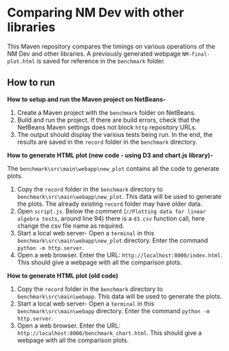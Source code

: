 # Comparing NM Dev with other libraries

This Maven repository compares the timings on various operations of the NM Dev and other libraries. A previously generated webpage `NM-final-plot.html` is saved for reference in the `benchmark` folder.



## How to run

**How to setup and run the Maven project on NetBeans-**

1. Create a Maven project with the `benchmark`  folder on NetBeans.
2. Build and run the project. If there are build errors, check that the NetBeans Maven settings does not block `http` repository URLs.
3. The output should display the various tests being run. In the end, the results are saved in the `record` folder in the `benchmark` directory. 



**How to generate HTML plot (new code - using D3 and chart.js library)-**

The `benchmark\src\main\webapp\new_plot` contains all the code to generate plots.

1. Copy the `record` folder in the `benchmark` directory to `benchmark\src\main\webapp\new_plot`. This data will be used to generate the plots. The already existing `record` folder may have older data.
2. Open `script.js`. Below the comment (`//Plotting data for linear algebra tests`, around line 94) there is a `d3.csv` function call, here change the csv file name as required.
3. Start a local web server- Open a `terminal` in this `benchmark\src\main\webapp\new_plot` directory. Enter the command `python -m http.server`.
4. Open a web browser. Enter the URL: `http://localhost:8000/index.html`. This should give a webpage with all the comparison plots.



**How to generate HTML plot (old code)**

1. Copy the `record` folder in the `benchmark` directory to `benchmark\src\main\webapp`. This data will be used to generate the plots.
2. Start a local web server- Open a `terminal` in this `benchmark\src\main\webapp` directory. Enter the command `python -m http.server`.
3. Open a web browser. Enter the URL: `http://localhost:8000/benchmark_chart.html`. This should give a webpage with all the comparison plots.